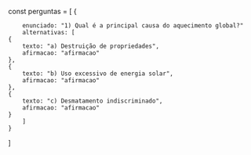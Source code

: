 const perguntas = [
    {
    
        enunciado: "1) Qual é a principal causa do aquecimento global?"
        alternativas: [
    {
        texto: "a) Destruição de propriedades",
        afirmacao: "afirmacao"
    },
    {
        texto: "b) Uso excessivo de energia solar",
        afirmacao: "afirmacao"
    },
    {
        texto: "c) Desmatamento indiscriminado",
        afirmacao: "afirmacao"
    }
        ]
    }
]
